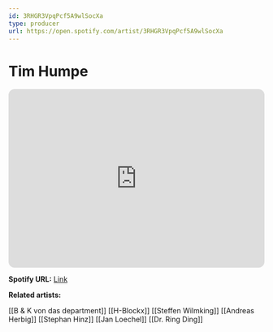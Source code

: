 ```yaml
---
id: 3RHGR3VpqPcf5A9wlSocXa
type: producer
url: https://open.spotify.com/artist/3RHGR3VpqPcf5A9wlSocXa
---
```

# Tim Humpe

<iframe style="border-radius:12px" src="https://open.spotify.com/embed/artist/3RHGR3VpqPcf5A9wlSocXa" width="100%" height="352" frameBorder="0" allowfullscreen="" allow="autoplay; clipboard-write; encrypted-media; fullscreen; picture-in-picture" loading="lazy"></iframe>

**Spotify URL:** [Link](https://open.spotify.com/artist/3RHGR3VpqPcf5A9wlSocXa)

**Related artists:**

[[B & K von das department]]
[[H-Blockx]]
[[Steffen Wilmking]]
[[Andreas Herbig]]
[[Stephan Hinz]]
[[Jan Loechel]]
[[Dr. Ring Ding]]
